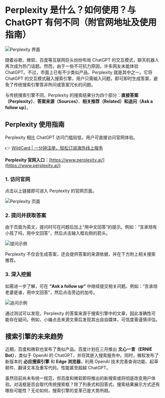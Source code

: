 # Perplexity 是什么？如何使用？与 ChatGPT 有何不同（附官网地址及使用指南）

![Perplexity 界面](https://bbtdd.com/img/70889648553909.webp)

随着谷歌、微软、百度等互联网巨头纷纷布局 ChatGPT 的交互模式，聊天机器人再次成为热门话题。然而，由于一些不可抗力原因，许多网友未能体验 ChatGPT。不过，市面上已有不少类似产品，Perplexity 就是其中之一。它将 ChatGPT 的交互模式融入搜索引擎，用户只需输入问题，即可即时生成答案，避免了传统搜索引擎答非所问或答案冗长的问题。

与传统搜索引擎不同，Perplexity 的搜索结果分为四个部分：**直接答案（Perplexity）**、**答案来源（Sources）**、**相关推荐（Related）**和**追问（Ask a follow up）**。

## Perplexity 使用指南

Perplexity 相比 ChatGPT 访问门槛较低，用户可直接访问官网体验。

👉 [WildCard | 一分钟注册，轻松订阅海外线上服务](https://bbtdd.com/WildCard)

**Perplexity 官网入口：**[https://www.perplexity.ai/](https://www.perplexity.ai/)

### 1. 访问官网

点击以上链接即可进入 Perplexity 的官网页面。

![Perplexity 页面](https://bbtdd.com/img/625582627260.webp)

### 2. 提问并获取答案

由于页面为英文，提问时可在问题后加上“用中文回答”的提示。例如：“言承旭有小孩了吗，用中文回答”，然后点击输入框右侧的箭头。

![提问示例](https://bbtdd.com/img/381584524.webp)

Perplexity 不仅会生成答案，还会提供答案的来源依据，并在下方附上相关搜索推荐。

### 3. 深入挖掘

如需进一步了解，可在 **“Ask a follow up”** 中继续提交相关问题。例如：“言承旭老婆是谁，用中文回答”，然后点击旁边的加号。

![追问示例](https://bbtdd.com/img/98174458.webp)

通过测试可以发现，Perplexity 的答案来源于搜索引擎中的文章，因此准确性可能存在疑问。例如，小编点击来源文章后发现其出自自媒体，可信度需谨慎评估。

## 搜索引擎的未来趋势

近期，百度和微软也宣布了类似产品。百度计划在三月推出 **文心一言（ERNIE Bot）**，类似于 OpenAI 的 ChatGPT，并将其嵌入搜索服务中。同时，微软发布了新版本的 **必应搜索引擎** 和 **Edge 浏览器**，利用 OpenAI 技术完善查询功能、起草邮件、翻译文本及重写代码，性能甚至超越 ChatGPT。

虽然目前尚未有统一规范，但百度和微软即将推出的新搜索或将彻底改变用户体验。对话框是否会取代传统搜索框？除了列表式和回答式，搜索结果展示方式还有哪些可能性？无论如何，搜索引擎的变革已是大势所趋。